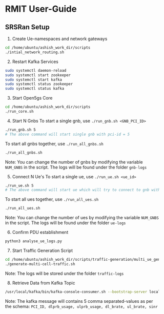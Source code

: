 # RMIT User-Guide

## SRSRan Setup
1. Create Ue-namespaces and network gateways
```bash
cd /home/ubuntu/ashish_work_dir/scripts
./intial_network_routing.sh
```
2. Restart Kafka Services
```bash
sudo systemctl daemon-reload
sudo systemctl start zookeeper
sudo systemctl start kafka
sudo systemctl status zookeeper
sudo systemctl status kafka
```

3. Start Open5gs Core
```bash
cd /home/ubuntu/ashish_work_dir/scripts
./run_core.sh
```

4. Start N Gnbs
  To start a single gnb, use `./run_gnb.sh <GNB_PCI_ID>`
  ```bash
  ./run_gnb.sh 5
  # The above command will start single gnb with pci-id = 5
  ```
  To start all gnbs together, use `./run_all_gnbs.sh`
  ```bash
  ./run_all_gnbs.sh
  ```
  Note: You can change the number of gnbs by modifying the variable `NUM_GNBS` in the script. The logs will be found under the folder `gnb-logs`

5. Connect N Ue's
   To start a single ue, use `./run_ue.sh <ue_id>`
  ```bash
  ./run_ue.sh 5
  # The above command will start ue which will try to connect to gnb with pci-id = 5
  ```
To start all ues together, use `./run_all_ues.sh`
  ```bash
  ./run_all_ues.sh
  ```
  Note: You can change the number of ues by modifying the variable `NUM_GNBS` in the script. The logs will be found under the folder `ue-logs`

6. Confirm PDU establishment
```bash
python3 analyse_ue_logs.py
```

7. Start Traffic Generation Script
```bash
cd /home/ubuntu/ashish_work_dir/scripts/traffic-generation/multi_ue_generation_script
./generate-multi-cell-traffic.sh
```
Note: The logs will be stored under the folder `traffic-logs`

8. Retrieve Data from Kafka Topic
```bash
/usr/local/kafka/bin/kafka-console-consumer.sh --bootstrap-server localhost:9092 --topic testTopic --from-beginning
```
Note: The kafka message will contains 5 comma separated-values as per the schema: `PCI_ID, dlprb_usage, ulprb_usage, dl_brate, ul_brate, sinr`

